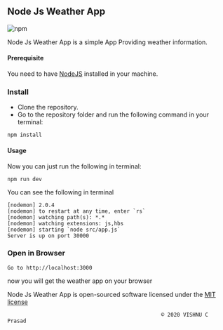 ## Node Js Weather App

![npm](https://img.shields.io/npm/l/express.svg) 

Node Js Weather App is a simple App Providing weather information.

#### Prerequisite

You need to have [NodeJS](https://nodejs.org/en/) installed in your machine.

### Install

* Clone the repository.
* Go to the repository folder and run the following command in your terminal:

```
npm install
```

#### Usage

Now you can just run the following in terminal:

```
npm run dev
```

You can see the following in terminal

```
[nodemon] 2.0.4
[nodemon] to restart at any time, enter `rs`
[nodemon] watching path(s): *.*
[nodemon] watching extensions: js,hbs
[nodemon] starting `node src/app.js`
Server is up on port 30000
```

### Open in Browser


```
Go to http://localhost:3000
```

now you will get the weather app on your browser


Node Js Weather App is open-sourced software licensed under the [MIT license](http://opensource.org/licenses/MIT)

```
                                                 © 2020 VISHNU C Prasad
```
